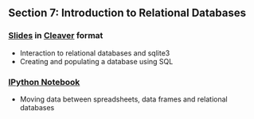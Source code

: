 ## Section 7: Introduction to Relational Databases

### [Slides](relational-databases.md) in [Cleaver](https://github.com/jdan/cleaver) format

- Interaction to relational databases and sqlite3
- Creating and populating a database using SQL

### [IPython Notebook](relational-databases.ipynb)

- Moving data between spreadsheets, data frames and relational databases

